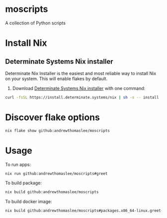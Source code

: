 # moscripts
A collection of Python scripts


# Install Nix
## Determinate Systems Nix installer
Determinate Nix Installer is the easiest and most reliable way to install Nix on your system. This will enable flakes by default.
1. Download [Determinate Systems Nix installer](https://github.com/DeterminateSystems/nix-installer) with one command:
```bash
curl -fsSL https://install.determinate.systems/nix | sh -s -- install --determinate
```


# Discover flake options
```bash
nix flake show github:andrewthomaslee/moscripts
```

# Usage
To run apps:
```bash
nix run github:andrewthomaslee/moscripts#greet
```
To build package:
```bash
nix build github:andrewthomaslee/moscripts
```
To build docker image:
```bash
nix build github:andrewthomaslee/moscripts#packages.x86_64-linux.greet-container
```